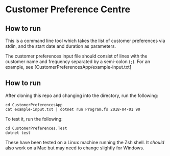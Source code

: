 
# Customer Preference Centre

## How to run

This is a command line tool which takes the list of customer preferences via
stdin, and the start date and duration as parameters.

The customer preferences input file should consist of lines with the customer
name and frequency separated by a semi-colon (`;`). For an example, see
[CustomerPreferencesApp/example-input.txt]

## How to run

After cloning this repo and changing into the directory, run the following:

```
cd CustomerPreferencesApp
cat example-input.txt | dotnet run Program.fs 2018-04-01 90
```

To test it, run the following:

```
cd CustomerPreferences.Test
dotnet test
```

These have been tested on a Linux machine running the Zsh shell. It *should*
also work on a Mac but may need to change slightly for Windows.
